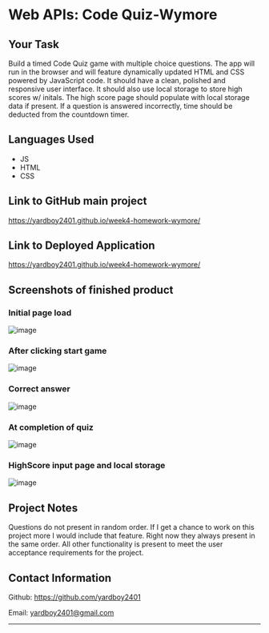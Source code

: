 # Web APIs: Code Quiz-Wymore

## Your Task
Build a timed Code Quiz game with multiple choice questions. The app will run in the browser and will feature dynamically updated HTML and CSS powered by JavaScript code. It should have a clean, polished and responsive user interface. It should also use local storage to store high scores w/ initals. The high score page should populate with local storage data if present. If a question is answered incorrectly, time should be deducted from the countdown timer.

## Languages Used
 - JS
 - HTML
 - CSS

## Link to GitHub main project
https://yardboy2401.github.io/week4-homework-wymore/

## Link to Deployed Application
https://yardboy2401.github.io/week4-homework-wymore/

## Screenshots of finished product
### Initial page load
![image](https://user-images.githubusercontent.com/85953688/138788962-2201b56d-b7f7-4698-bc5d-bf70016aaefa.png)
### After clicking start game
![image](https://user-images.githubusercontent.com/85953688/138789004-10a3424b-6198-46ec-b3b4-9ddf862a0cb8.png)
### Correct answer
![image](https://user-images.githubusercontent.com/85953688/138789097-0cc446a1-d5e6-4ab2-9b5a-7d68fd3586ad.png)
### At completion of quiz
![image](https://user-images.githubusercontent.com/85953688/138789184-0c6454b8-46ab-464b-a54d-9751690372fd.png)
### HighScore input page and local storage
![image](https://user-images.githubusercontent.com/85953688/138789246-f0c8a025-49bc-4eed-9ae6-620b14382146.png)

## Project Notes
Questions do not present in random order. If I get a chance to work on this project more I would include that feature. Right now they always present in the same order. All other functionality is present to meet the user acceptance requirements for the project.

## Contact Information
Github: https://github.com/yardboy2401

Email: yardboy2401@gmail.com
- - - -
